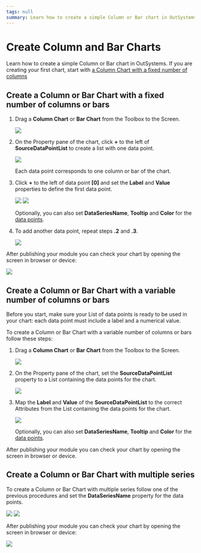 ```yaml
---
tags: null
summary: Learn how to create a simple Column or Bar chart in OutSystems.
---
```


# Create Column and Bar Charts

Learn how to create a simple Column or Bar chart in OutSystems. If you are creating your first chart, start with [a Column Chart with a fixed number of columns](chart-task-columnbar.md#create-a-column-or-bar-chart-with-a-fixed-number-of-columns-or-bars)

## Create a Column or Bar Chart with a fixed number of columns or bars

1. Drag a **Column Chart** or **Bar Chart** from the Toolbox to the Screen.

   ![](../../../../.gitbook/assets/col-01%20%281%29.png)

2. On the Property pane of the chart, click **+** to the left of **SourceDataPointList** to create a list with one data point.

   ![](https://github.com/danielmarquespt/docs-product/tree/e7ea3f444d5129dab245c69ab72ae091554bc4fb/src/ref/apis/charts/images/col-02.png?width=400)

   Each data point corresponds to one column or bar of the chart.

3. Click **+** to the left of data point **\[0\]** and set the **Label** and **Value** properties to define the first data point.

   ![](https://github.com/danielmarquespt/docs-product/tree/e7ea3f444d5129dab245c69ab72ae091554bc4fb/src/ref/apis/charts/images/col-03.png?width=400) ![](https://github.com/danielmarquespt/docs-product/tree/e7ea3f444d5129dab245c69ab72ae091554bc4fb/src/ref/apis/charts/images/col-04.png?width=400)

   Optionally, you can also set **DataSeriesName**, **Tooltip** and **Color** for the [data points](https://github.com/danielmarquespt/docs-product/tree/e7ea3f444d5129dab245c69ab72ae091554bc4fb/src/ref/apis/auto/charts-api.final.md#Structure_DataPoint).

4. To add another data point, repeat steps **.2** and **.3**.

   ![](https://github.com/danielmarquespt/docs-product/tree/e7ea3f444d5129dab245c69ab72ae091554bc4fb/src/ref/apis/charts/images/col-07.png?width=400)

After publishing your module you can check your chart by opening the screen in browser or device:

![](https://github.com/danielmarquespt/docs-product/tree/e7ea3f444d5129dab245c69ab72ae091554bc4fb/src/ref/apis/charts/images/col-result.png?width=400)

## Create a Column or Bar Chart with a variable number of columns or bars

Before you start, make sure your List of data points is ready to be used in your chart: each data point must include a label and a numerical value.

To create a Column or Bar Chart with a variable number of columns or bars follow these steps:

1. Drag a **Column Chart** or **Bar Chart** from the Toolbox to the Screen.

   ![](../../../../.gitbook/assets/col-01.png)

2. On the Property pane of the chart, set the **SourceDataPointList** property to a List containing the data points for the chart.

   ![](https://github.com/danielmarquespt/docs-product/tree/e7ea3f444d5129dab245c69ab72ae091554bc4fb/src/ref/apis/charts/images/col-a02.png?width=400)

3. Map the **Label** and **Value** of the **SourceDataPointList** to the correct Attributes from the List containing the data points for the chart.

   ![](https://github.com/danielmarquespt/docs-product/tree/e7ea3f444d5129dab245c69ab72ae091554bc4fb/src/ref/apis/charts/images/col-a03.png?width=400)

   Optionally, you can also set **DataSeriesName**, **Tooltip** and **Color** for the [data points](https://github.com/danielmarquespt/docs-product/tree/e7ea3f444d5129dab245c69ab72ae091554bc4fb/src/ref/apis/auto/charts-api.final.md#Structure_DataPoint).

After publishing your module you can check your chart by opening the screen in browser or device.

## Create a Column or Bar Chart with multiple series

To create a Column or Bar Chart with multiple series follow one of the previous procedures and set the **DataSeriesName** property for the data points.

![](https://github.com/danielmarquespt/docs-product/tree/e7ea3f444d5129dab245c69ab72ae091554bc4fb/src/ref/apis/charts/images/col-ms01.png?width=400) ![](https://github.com/danielmarquespt/docs-product/tree/e7ea3f444d5129dab245c69ab72ae091554bc4fb/src/ref/apis/charts/images/col-ms02.png?width=400)

After publishing your module you can check your chart by opening the screen in browser or device:

![](https://github.com/danielmarquespt/docs-product/tree/e7ea3f444d5129dab245c69ab72ae091554bc4fb/src/ref/apis/charts/images/col-ms0-result.png?width=400)

